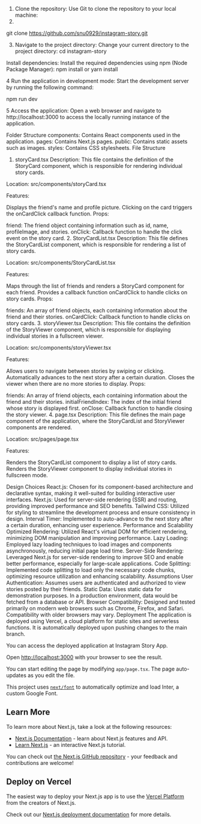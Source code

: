 1. Clone the repository: Use Git to clone the repository to your local machine:
2. 
git clone https://github.com/snu0929/instagram-story.git

3. Navigate to the project directory: Change your current directory to the project directory: cd instagram-story

Install dependencies: Install the required dependencies using npm (Node Package Manager):
 npm install or yarn install

4 Run the application in development mode: Start the development server by running the following command:

 npm run dev

5 Access the application: Open a web browser and navigate to http://localhost:3000 to access the locally running instance of the application.

Folder Structure
components: Contains React components used in the application.
pages: Contains Next.js pages.
public: Contains static assets such as images.
styles: Contains CSS stylesheets.
File Structure
1. storyCard.tsx
Description: This file contains the definition of the StoryCard component, which is responsible for rendering individual story cards.

Location: src/components/storyCard.tsx

Features:

Displays the friend's name and profile picture.
Clicking on the card triggers the onCardClick callback function.
Props:

friend: The friend object containing information such as id, name, profileImage, and stories.
onClick: Callback function to handle the click event on the story card.
2. StoryCardList.tsx
Description: This file defines the StoryCardList component, which is responsible for rendering a list of story cards.

Location: src/components/StoryCardList.tsx

Features:

Maps through the list of friends and renders a StoryCard component for each friend.
Provides a callback function onCardClick to handle clicks on story cards.
Props:

friends: An array of friend objects, each containing information about the friend and their stories.
onCardClick: Callback function to handle clicks on story cards.
3. storyViewer.tsx
Description: This file contains the definition of the StoryViewer component, which is responsible for displaying individual stories in a fullscreen viewer.

Location: src/components/storyViewer.tsx

Features:

Allows users to navigate between stories by swiping or clicking.
Automatically advances to the next story after a certain duration.
Closes the viewer when there are no more stories to display.
Props:

friends: An array of friend objects, each containing information about the friend and their stories.
initialFriendIndex: The index of the initial friend whose story is displayed first.
onClose: Callback function to handle closing the story viewer.
4. page.tsx
Description: This file defines the main page component of the application, where the StoryCardList and StoryViewer components are rendered.

Location: src/pages/page.tsx

Features:

Renders the StoryCardList component to display a list of story cards.
Renders the StoryViewer component to display individual stories in fullscreen mode.

Design Choices
React.js: Chosen for its component-based architecture and declarative syntax, making it well-suited for building interactive user interfaces.
Next.js: Used for server-side rendering (SSR) and routing, providing improved performance and SEO benefits.
Tailwind CSS: Utilized for styling to streamline the development process and ensure consistency in design.
Interval Timer: Implemented to auto-advance to the next story after a certain duration, enhancing user experience.
Performance and Scalability
Optimized Rendering: Utilized React's virtual DOM for efficient rendering, minimizing DOM manipulation and improving performance.
Lazy Loading: Employed lazy loading techniques to load images and components asynchronously, reducing initial page load time.
Server-Side Rendering: Leveraged Next.js for server-side rendering to improve SEO and enable better performance, especially for large-scale applications.
Code Splitting: Implemented code splitting to load only the necessary code chunks, optimizing resource utilization and enhancing scalability.
Assumptions
User Authentication: Assumes users are authenticated and authorized to view stories posted by their friends.
Static Data: Uses static data for demonstration purposes. In a production environment, data would be fetched from a database or API.
Browser Compatibility: Designed and tested primarily on modern web browsers such as Chrome, Firefox, and Safari. Compatibility with older browsers may vary.
Deployment
The application is deployed using Vercel, a cloud platform for static sites and serverless functions. It is automatically deployed upon pushing changes to the main branch.

You can access the deployed application at Instagram Story App.

Open [http://localhost:3000](http://localhost:3000) with your browser to see the result.

You can start editing the page by modifying `app/page.tsx`. The page auto-updates as you edit the file.

This project uses [`next/font`](https://nextjs.org/docs/basic-features/font-optimization) to automatically optimize and load Inter, a custom Google Font.

## Learn More

To learn more about Next.js, take a look at the following resources:

- [Next.js Documentation](https://nextjs.org/docs) - learn about Next.js features and API.
- [Learn Next.js](https://nextjs.org/learn) - an interactive Next.js tutorial.

You can check out [the Next.js GitHub repository](https://github.com/vercel/next.js/) - your feedback and contributions are welcome!

## Deploy on Vercel

The easiest way to deploy your Next.js app is to use the [Vercel Platform](https://vercel.com/new?utm_medium=default-template&filter=next.js&utm_source=create-next-app&utm_campaign=create-next-app-readme) from the creators of Next.js.

Check out our [Next.js deployment documentation](https://nextjs.org/docs/deployment) for more details.

